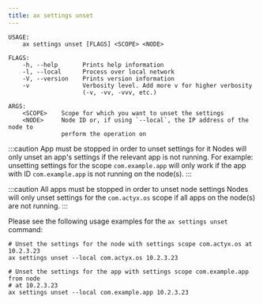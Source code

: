 ```yaml
---
title: ax settings unset
---
```


```text title="Remove settings from an ActyxOS node"
USAGE:
    ax settings unset [FLAGS] <SCOPE> <NODE>

FLAGS:
    -h, --help       Prints help information
    -l, --local      Process over local network
    -V, --version    Prints version information
    -v               Verbosity level. Add more v for higher verbosity
                     (-v, -vv, -vvv, etc.)

ARGS:
    <SCOPE>    Scope for which you want to unset the settings
    <NODE>     Node ID or, if using `--local`, the IP address of the node to
               perform the operation on
```

:::caution App must be stopped in order to unset settings for it
Nodes will only unset an app's settings if the relevant app is not running. For example: unsetting settings for the scope `com.example.app` will only work if the app with ID `com.example.app` is not running on the node(s).
:::

:::caution All apps must be stopped in order to unset node settings
Nodes will only unset settings for the `com.actyx.os` scope if all apps on the node(s) are not running.
:::

Please see the following usage examples for the `ax settings unset` command:

```text title="Example Usage"
# Unset the settings for the node with settings scope com.actyx.os at 10.2.3.23
ax settings unset --local com.actyx.os 10.2.3.23

# Unset the settings for the app with settings scope com.example.app from node
# at 10.2.3.23
ax settings unset --local com.example.app 10.2.3.23
```

